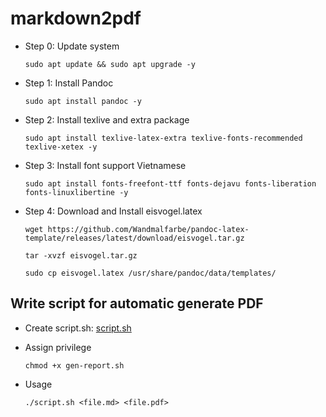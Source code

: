 # markdown2pdf

- Step 0: Update system

      sudo apt update && sudo apt upgrade -y

- Step 1: Install Pandoc

      sudo apt install pandoc -y

- Step 2: Install texlive and extra package

      sudo apt install texlive-latex-extra texlive-fonts-recommended texlive-xetex -y

- Step 3: Install font support Vietnamese

      sudo apt install fonts-freefont-ttf fonts-dejavu fonts-liberation fonts-linuxlibertine -y

- Step 4: Download and Install eisvogel.latex

      wget https://github.com/Wandmalfarbe/pandoc-latex-template/releases/latest/download/eisvogel.tar.gz
      
      tar -xvzf eisvogel.tar.gz
      
      sudo cp eisvogel.latex /usr/share/pandoc/data/templates/

## Write script for automatic generate PDF

- Create script.sh:
      [script.sh](https://github.com/radd254/markdown2pdf/blob/main/script.sh)

- Assign privilege

      chmod +x gen-report.sh
- Usage

      ./script.sh <file.md> <file.pdf>
